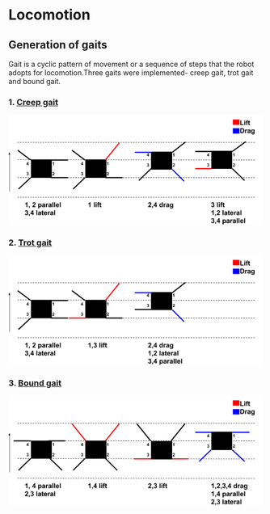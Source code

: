 # Locomotion

## Generation of gaits
Gait is a cyclic pattern of movement or a sequence of steps that the robot adopts for
locomotion.Three gaits were implemented- creep gait, trot gait and bound gait.

### 1. [Creep gait](creep_gait.py)
<p align="center">
  <img src="../figures/creep.png">
</p>

### 2. [Trot gait](trot_gait.py)
<p align="center">
  <img src="../figures/trot.png">
</p>

### 3. [Bound gait](bound_gait.py)
<p align="center">
  <img src="../figures/bound.png">
</p>
